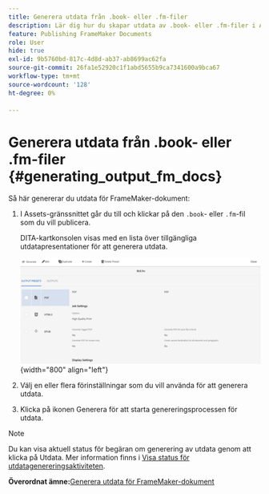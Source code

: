 ```yaml
---
title: Generera utdata från .book- eller .fm-filer
description: Lär dig hur du skapar utdata av .book- eller .fm-filer i AEM Guides.
feature: Publishing FrameMaker Documents
role: User
hide: true
exl-id: 9b5760bd-817c-4d8d-ab37-ab8699ac62fa
source-git-commit: 26fa1e52920c1f1abd5655b9ca7341600a9bca67
workflow-type: tm+mt
source-wordcount: '128'
ht-degree: 0%

---
```


# Generera utdata från .book- eller .fm-filer {#generating_output_fm_docs}

Så här genererar du utdata för FrameMaker-dokument:

1. I Assets-gränssnittet går du till och klickar på den `.book`- eller `.fm`-fil som du vill publicera.

   DITA-kartkonsolen visas med en lista över tillgängliga utdatapresentationer för att generera utdata.

   ![](images/publish-fm-doc.png){width="800" align="left"}

1. Välj en eller flera förinställningar som du vill använda för att generera utdata.

1. Klicka på ikonen Generera för att starta genereringsprocessen för utdata.


>[!NOTE]
>
> Du kan visa aktuell status för begäran om generering av utdata genom att klicka på Utdata. Mer information finns i [Visa status för utdatagenereringsaktiviteten](fm-output-view-status.md).

**Överordnat ämne:**&#x200B;[&#x200B; Generera utdata för FrameMaker-dokument](fm-output-generatation.md)
